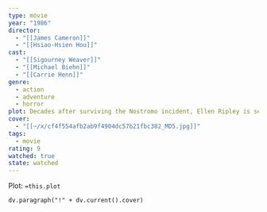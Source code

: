 ```yaml
---
type: movie
year: "1986"
director:
  - "[[James Cameron]]"
  - "[[Hsiao-Hsien Hou]]"
cast:
  - "[[Sigourney Weaver]]"
  - "[[Michael Biehn]]"
  - "[[Carrie Henn]]"
genre:
  - action
  - adventure
  - horror
plot: Decades after surviving the Nostromo incident, Ellen Ripley is sent out to re-establish contact with a terraforming colony but finds herself battling the Alien Queen and her offspring.
cover:
  - "[[~/x/cf4f554afb2ab9f4904dc57b21fbc382_MD5.jpg]]"
tags:
  - movie
rating: 9
watched: true
state: watched
---
```

Plot: `=this.plot`

```dataviewjs
dv.paragraph("!" + dv.current().cover)
```
